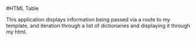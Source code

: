 #HTML Table

This application displays information being passed via a route to my template, and iteration through a list of dictionaries and displaying it through my html. 
